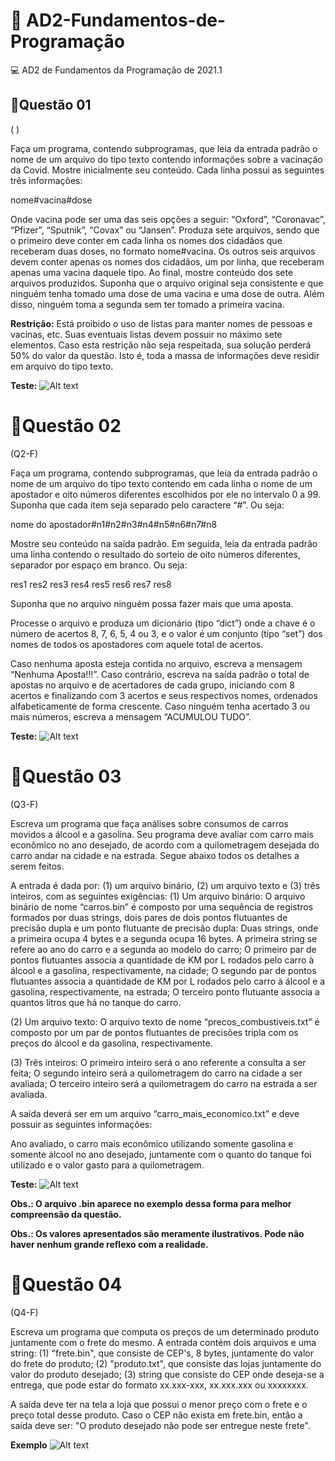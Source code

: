 # :rocket: AD2-Fundamentos-de-Programação
:computer: AD2 de Fundamentos da Programação de 2021.1

## 📌Questão 01

( )

Faça um programa, contendo subprogramas, que leia da entrada padrão o nome de um arquivo do tipo texto contendo informações sobre a vacinação da Covid. Mostre inicialmente seu conteúdo. Cada linha possui as seguintes três informações:

nome#vacina#dose

Onde vacina pode ser uma das seis opções a seguir: “Oxford”, “Coronavac”, “Pfizer”, “Sputnik”, “Covax” ou “Jansen”. Produza sete arquivos, sendo que o primeiro deve conter em cada linha os nomes dos cidadãos que receberam duas doses, no formato nome#vacina. Os outros seis arquivos devem conter apenas os nomes dos cidadãos, um por linha, que receberam apenas
uma vacina daquele tipo. Ao final, mostre conteúdo dos sete arquivos produzidos. Suponha que o arquivo original seja consistente e que ninguém tenha tomado uma dose de uma vacina e uma dose de outra. Além disso, ninguém toma a segunda sem ter tomado a primeira vacina.

**Restrição:** Está proibido o uso de listas para manter nomes de pessoas e vacinas, etc. Suas eventuais listas devem possuir no máximo sete elementos. Caso esta restrição não seja respeitada, sua solução perderá 50% do valor da questão. Isto é, toda a massa de informações deve residir em arquivo do tipo texto.

**Teste:**
![Alt text](?raw=true "Optional title")



# 📌Questão 02

(Q2-F)

Faça um programa, contendo subprogramas, que leia da entrada padrão o nome de um arquivo do tipo texto contendo em cada linha o nome de um apostador e oito números diferentes escolhidos por ele no intervalo 0 a 99. Suponha que cada item seja separado pelo caractere “#”. Ou seja:

nome do apostador#n1#n2#n3#n4#n5#n6#n7#n8

Mostre seu conteúdo na saída padrão. Em seguida, leia da entrada padrão uma linha contendo o resultado do sorteio de oito números diferentes, separador por espaço em branco. Ou seja:

res1 res2 res3 res4 res5 res6 res7 res8

Suponha que no arquivo ninguém possa fazer mais que uma aposta.

Processe o arquivo e produza um dicionário (tipo “dict”) onde a chave é o número de acertos 8, 7, 6, 5, 4 ou 3, e o valor é um conjunto (tipo “set”) dos nomes de todos os apostadores com aquele total de acertos.

Caso nenhuma aposta esteja contida no arquivo, escreva a mensagem “Nenhuma Aposta!!!”. Caso contrário, escreva na saída padrão o total de apostas no arquivo e de acertadores de
cada grupo, iniciando com 8 acertos e finalizando com 3 acertos e seus respectivos nomes, ordenados alfabeticamente de forma crescente. Caso ninguém tenha acertado 3 ou mais números, escreva a mensagem “ACUMULOU TUDO”.

**Teste:**
![Alt text](?raw=true "Optional title")



# 📌Questão 03

(Q3-F)

Escreva um programa que faça análises sobre consumos de carros movidos a álcool e a gasolina. Seu programa deve avaliar com carro mais econômico no ano desejado, de acordo
com a quilometragem desejada do carro andar na cidade e na estrada. Segue abaixo todos os detalhes a serem feitos.

A entrada é dada por: (1) um arquivo binário, (2) um arquivo texto e (3) três inteiros, com as seguintes exigências:
(1) Um arquivo binário:
O arquivo binário de nome “carros.bin” é composto por uma sequência de registros formados por duas strings, dois pares de dois pontos flutuantes de precisão dupla e um ponto flutuante de precisão dupla:
Duas strings, onde a primeira ocupa 4 bytes e a segunda ocupa 16 bytes. A primeira string se refere ao ano do carro e a segunda ao modelo do carro;
O primeiro par de pontos flutuantes associa a quantidade de KM por L rodados pelo carro à álcool e a gasolina, respectivamente, na cidade;
O segundo par de pontos flutuantes associa a quantidade de KM por L rodados pelo carro à álcool e a gasolina, respectivamente, na estrada;
O terceiro ponto flutuante associa a quantos litros que há no tanque do carro.

(2) Um arquivo texto:
O arquivo texto de nome “precos_combustiveis.txt” é composto por um par de pontos flutuantes de precisões tripla com os preços do álcool e da gasolina, respectivamente.

(3) Três inteiros:
O primeiro inteiro será o ano referente a consulta a ser feita;
O segundo inteiro será a quilometragem do carro na cidade a ser avaliada;
O terceiro inteiro será a quilometragem do carro na estrada a ser avaliada.

A saída deverá ser em um arquivo “carro_mais_economico.txt” e deve possuir as seguintes informações:

Ano avaliado, o carro mais econômico utilizando somente gasolina e somente álcool no ano desejado, juntamente com o quanto do tanque foi utilizado e o valor gasto para a quilometragem.

**Teste:**
![Alt text](?raw=true "Optional title")

**Obs.: O arquivo .bin aparece no exemplo dessa forma para melhor compreensão da questão.**

**Obs.: Os valores apresentados são meramente ilustrativos. Pode não haver nenhum grande reflexo com a realidade.**


# 📌Questão 04

(Q4-F)

Escreva um programa que computa os preços de um determinado produto juntamente com o frete do mesmo. A entrada contém dois arquivos e uma string: (1) "frete.bin", que consiste de
CEP's, 8 bytes, juntamente do valor do frete do produto; (2) "produto.txt", que consiste das lojas juntamente do valor do produto desejado; (3) string que consiste do CEP onde deseja-se a entrega, que pode estar do formato xx.xxx-xxx, xx.xxx.xxx ou xxxxxxxx.

A saída deve ter na tela a loja que possui o menor preço com o frete e o preço total desse produto. Caso o CEP não exista em frete.bin, então a saída deve ser: "O produto desejado não pode ser entregue neste frete".

**Exemplo**
![Alt text](?raw=true "Optional title")
